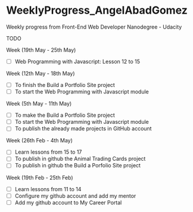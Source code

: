 # WeeklyProgress_AngelAbadGomez
Weekly progress from Front-End Web Developer Nanodegree - Udacity<br>

TODO

Week (19th May - 25th May)<br>

- [ ] Web Programming with Javascript: Lesson 12 to 15<br>


Week (12th May - 18th May)<br>

- [ ] To finish the Build a Portfolio Site project<br>
- [ ] To start the Web Programming with Javascript module<br>

Week (5th May - 11th May)<br>

- [ ] To make the Build a Portfolio Site project<br>
- [ ] To start the Web Programming with Javascript module<br>
- [ ] To publish the already made projects in GitHub account<br>

Week (26th Feb - 4th May)<br>

- [ ] Learn lessons from 15 to 17<br>
- [ ] To publish in github the Animal Trading Cards project<br>
- [ ] To publish in github the Build a Porfolio Site project<br>

Week (19th Feb - 25th Feb)<br>

- [ ] Learn lessons from 11 to 14<br>
- [ ] Configure my github account and add my mentor<br>
- [ ] Add my github account to My Career Portal<br>
